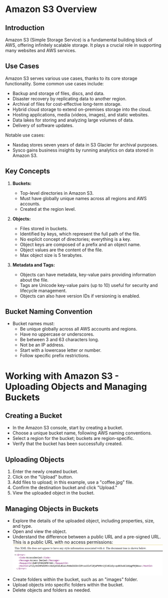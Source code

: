 # Amazon S3 Overview

## Introduction

Amazon S3 (Simple Storage Service) is a fundamental building block of AWS, offering infinitely scalable storage. It plays a crucial role in supporting many websites and AWS services. 

## Use Cases

Amazon S3 serves various use cases, thanks to its core storage functionality. Some common use cases include:
- Backup and storage of files, discs, and data.
- Disaster recovery by replicating data to another region.
- Archival of files for cost-effective long-term storage.
- Hybrid cloud storage to extend on-premises storage into the cloud.
- Hosting applications, media (videos, images), and static websites.
- Data lakes for storing and analyzing large volumes of data.
- Delivery of software updates.

Notable use cases:
- Nasdaq stores seven years of data in S3 Glacier for archival purposes.
- Sysco gains business insights by running analytics on data stored in Amazon S3.

## Key Concepts

1. **Buckets:**
   - Top-level directories in Amazon S3.
   - Must have globally unique names across all regions and AWS accounts.
   - Created at the region level.

2. **Objects:**
   - Files stored in buckets.
   - Identified by keys, which represent the full path of the file.
   - No explicit concept of directories; everything is a key.
   - Object keys are composed of a prefix and an object name.
   - Object values are the content of the file.
   - Max object size is 5 terabytes.

3. **Metadata and Tags:**
   - Objects can have metadata, key-value pairs providing information about the file.
   - Tags are Unicode key-value pairs (up to 10) useful for security and lifecycle management.
   - Objects can also have version IDs if versioning is enabled.

## Bucket Naming Convention

- Bucket names must:
  - Be unique globally across all AWS accounts and regions.
  - Have no uppercase or underscores.
  - Be between 3 and 63 characters long.
  - Not be an IP address.
  - Start with a lowercase letter or number.
  - Follow specific prefix restrictions.


# Working with Amazon S3 - Uploading Objects and Managing Buckets

## Creating a Bucket

- In the Amazon S3 console, start by creating a bucket.
- Choose a unique bucket name, following AWS naming conventions.
- Select a region for the bucket; buckets are region-specific.
- Verify that the bucket has been successfully created.

## Uploading Objects

1. Enter the newly created bucket.
2. Click on the "Upload" button.
3. Add files to upload; in this example, use a "coffee.jpg" file.
4. Confirm the destination bucket and click "Upload."
5. View the uploaded object in the bucket.

## Managing Objects in Buckets

- Explore the details of the uploaded object, including properties, size, and type.
- Open and view the object.
- Understand the difference between a public URL and a pre-signed URL. This is a public URL with no access permissions:
![Error URL](<../../readme-images/S3/error url access denied.png>)
- Create folders within the bucket, such as an "images" folder.
- Upload objects into specific folders within the bucket.
- Delete objects and folders as needed.
